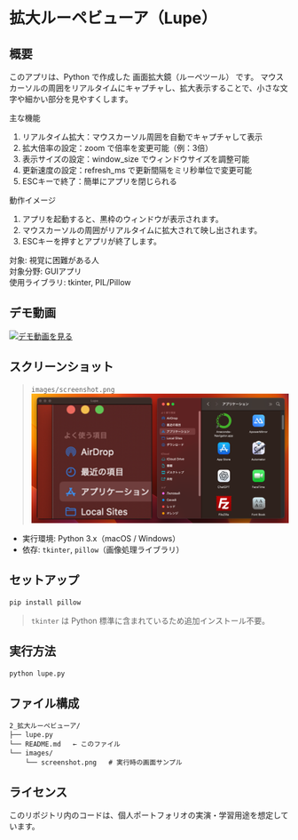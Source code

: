 # 拡大ルーペビューア（Lupe）

## 概要

このアプリは、Python で作成した 画面拡大鏡（ルーペツール） です。
マウスカーソルの周囲をリアルタイムにキャプチャし、拡大表示することで、小さな文字や細かい部分を見やすくします。

主な機能
 1. リアルタイム拡大：マウスカーソル周囲を自動でキャプチャして表示
 2. 拡大倍率の設定：zoom で倍率を変更可能（例：3倍）
 3. 表示サイズの設定：window_size でウィンドウサイズを調整可能
 4. 更新速度の設定：refresh_ms で更新間隔をミリ秒単位で変更可能
 5. ESCキーで終了：簡単にアプリを閉じられる

動作イメージ
 1. アプリを起動すると、黒枠のウィンドウが表示されます。
 2. マウスカーソルの周囲がリアルタイムに拡大されて映し出されます。
 3. ESCキーを押すとアプリが終了します。


対象: 視覚に困難がある人  
対象分野: GUIアプリ  
使用ライブラリ: tkinter, PIL/Pillow

## デモ動画
[![デモ動画を見る](https://img.youtube.com/vi/7SNJuBvXsqE/0.jpg)](https://www.youtube.com/watch?v=7SNJuBvXsqE)


## スクリーンショット
> `images/screenshot.png` 
![screenshot](images/screenshot.png)


- 実行環境: Python 3.x（macOS / Windows）
- 依存: `tkinter`, `pillow`（画像処理ライブラリ）


## セットアップ

```bash
pip install pillow
```

> `tkinter` は Python 標準に含まれているため追加インストール不要。


## 実行方法

```bash
python lupe.py
```

## ファイル構成
```
2_拡大ルーペビューア/
├── lupe.py
└── README.md   ← このファイル
└── images/
    └── screenshot.png   # 実行時の画面サンプル
```

## ライセンス
このリポジトリ内のコードは、個人ポートフォリオの実演・学習用途を想定しています。
